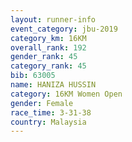 ```yaml
---
layout: runner-info 
event_category: jbu-2019 
category_km: 16KM  
overall_rank: 192
gender_rank: 45
category_rank: 45
bib: 63005
name: HANIZA HUSSIN
category: 16KM Women Open
gender: Female
race_time: 3-31-38
country: Malaysia
---
```


